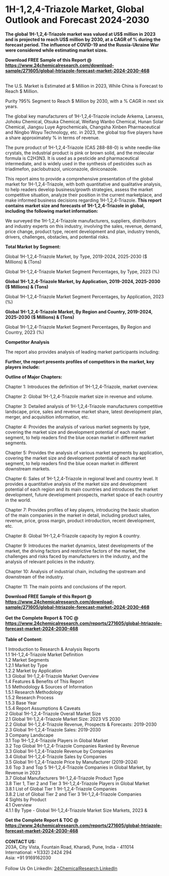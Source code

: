 <h1>1H-1,2,4-Triazole Market, Global Outlook and Forecast 2024-2030</h1><p><strong>The global 1H-1,2,4-Triazole market was valued at US$ million in 2023 and is projected to reach US$ million by 2030, at a CAGR of % during the forecast period. The influence of COVID-19 and the Russia-Ukraine War were considered while estimating market sizes.</strong></p><p>
</p><p></p><div><b>Download FREE Sample of this Report @ 
            <a href="https://www.24chemicalresearch.com/download-sample/271605/global-htriazole-forecast-market-2024-2030-468">
            https://www.24chemicalresearch.com/download-sample/271605/global-htriazole-forecast-market-2024-2030-468</a></b></div><br><p>
The U.S. Market is Estimated at $ Million in 2023, While China is Forecast to Reach $ Million.</p><p>
Purity ?95% Segment to Reach $ Million by 2030, with a % CAGR in next six years.</p><p>
The global key manufacturers of 1H-1,2,4-Triazole include Arkema, Lanxess, Johoku Chemical, Otsuka Chemical, Weifang Wanbo Chemical, Hunan Solar Chemical, Jiangsu Luye Agrochemicals, Changsha Xinben Pharmaceutical and Ningbo Woyu Technology, etc. in 2023, the global top five players have a share approximately % in terms of revenue.</p><p>
The pure product of 1H-1,2,4-Triazole (CAS 288-88-0) is white needle-like crystals, the industrial product is pink or brown solid, and the molecular formula is C2H3N3. It is used as a pesticide and pharmaceutical intermediate, and is widely used in the synthesis of pesticides such as triadimefon, paclobutrazol, uniconazole, diniconazole.</p><p>
This report aims to provide a comprehensive presentation of the global market for 1H-1,2,4-Triazole, with both quantitative and qualitative analysis, to help readers develop business/growth strategies, assess the market competitive situation, analyze their position in the current marketplace, and make informed business decisions regarding 1H-1,2,4-Triazole. <strong>This report contains market size and forecasts of 1H-1,2,4-Triazole in global, including the following market information:</strong></p><p>
</p><p>
</p><p>We surveyed the 1H-1,2,4-Triazole manufacturers, suppliers, distributors and industry experts on this industry, involving the sales, revenue, demand, price change, product type, recent development and plan, industry trends, drivers, challenges, obstacles, and potential risks.</p><p>
<strong>Total Market by Segment:</strong></p><p>
Global 1H-1,2,4-Triazole Market, by Type, 2019-2024, 2025-2030 ($ Millions) &amp; (Tons)</p><p>
Global 1H-1,2,4-Triazole Market Segment Percentages, by Type, 2023 (%)</p><p>
</p><p>
</p><p><strong>Global 1H-1,2,4-Triazole Market, by Application, 2019-2024, 2025-2030 ($ Millions) &amp; (Tons)</strong></p><p>
Global 1H-1,2,4-Triazole Market Segment Percentages, by Application, 2023 (%)</p><p>
</p><p>
</p><p><strong>Global 1H-1,2,4-Triazole Market, By Region and Country, 2019-2024, 2025-2030 ($ Millions) &amp; (Tons)</strong></p><p>
Global 1H-1,2,4-Triazole Market Segment Percentages, By Region and Country, 2023 (%)</p><p>
</p><p>
</p><p><strong>Competitor Analysis</strong></p><p>
The report also provides analysis of leading market participants including:</p><p>
</p><p>
</p><p><strong>Further, the report presents profiles of competitors in the market, key players include:</strong></p><p>
</p><p>
</p><p><strong>Outline of Major Chapters:</strong></p><p>
Chapter 1: Introduces the definition of 1H-1,2,4-Triazole, market overview.</p><p>
Chapter 2: Global 1H-1,2,4-Triazole market size in revenue and volume.</p><p>
Chapter 3: Detailed analysis of 1H-1,2,4-Triazole manufacturers competitive landscape, price, sales and revenue market share, latest development plan, merger, and acquisition information, etc.</p><p>
Chapter 4: Provides the analysis of various market segments by type, covering the market size and development potential of each market segment, to help readers find the blue ocean market in different market segments.</p><p>
Chapter 5: Provides the analysis of various market segments by application, covering the market size and development potential of each market segment, to help readers find the blue ocean market in different downstream markets.</p><p>
Chapter 6: Sales of 1H-1,2,4-Triazole in regional level and country level. It provides a quantitative analysis of the market size and development potential of each region and its main countries and introduces the market development, future development prospects, market space of each country in the world.</p><p>
Chapter 7: Provides profiles of key players, introducing the basic situation of the main companies in the market in detail, including product sales, revenue, price, gross margin, product introduction, recent development, etc.</p><p>
Chapter 8: Global 1H-1,2,4-Triazole capacity by region &amp; country.</p><p>
Chapter 9: Introduces the market dynamics, latest developments of the market, the driving factors and restrictive factors of the market, the challenges and risks faced by manufacturers in the industry, and the analysis of relevant policies in the industry.</p><p>
Chapter 10: Analysis of industrial chain, including the upstream and downstream of the industry.</p><p>
Chapter 11: The main points and conclusions of the report.</p><div><b>Download FREE Sample of this Report @ 
            <a href="https://www.24chemicalresearch.com/download-sample/271605/global-htriazole-forecast-market-2024-2030-468">
            https://www.24chemicalresearch.com/download-sample/271605/global-htriazole-forecast-market-2024-2030-468</a></b></div><br><div><b>Get the Complete Report & TOC @ 
            <a href="https://www.24chemicalresearch.com/reports/271605/global-htriazole-forecast-market-2024-2030-468">
            https://www.24chemicalresearch.com/reports/271605/global-htriazole-forecast-market-2024-2030-468</a></b></div><br>
            <b>Table of Content:</b><p>1 Introduction to Research & Analysis Reports<br />
    1.1 1H-1,2,4-Triazole Market Definition<br />
    1.2 Market Segments<br />
        1.2.1 Market by Type<br />
        1.2.2 Market by Application<br />
    1.3 Global 1H-1,2,4-Triazole Market Overview<br />
    1.4 Features & Benefits of This Report<br />
    1.5 Methodology & Sources of Information<br />
        1.5.1 Research Methodology<br />
        1.5.2 Research Process<br />
        1.5.3 Base Year<br />
        1.5.4 Report Assumptions & Caveats<br />
2 Global 1H-1,2,4-Triazole Overall Market Size<br />
    2.1 Global 1H-1,2,4-Triazole Market Size: 2023 VS 2030<br />
    2.2 Global 1H-1,2,4-Triazole Revenue, Prospects & Forecasts: 2019-2030<br />
    2.3 Global 1H-1,2,4-Triazole Sales: 2019-2030<br />
3 Company Landscape<br />
    3.1 Top 1H-1,2,4-Triazole Players in Global Market<br />
    3.2 Top Global 1H-1,2,4-Triazole Companies Ranked by Revenue<br />
    3.3 Global 1H-1,2,4-Triazole Revenue by Companies<br />
    3.4 Global 1H-1,2,4-Triazole Sales by Companies<br />
    3.5 Global 1H-1,2,4-Triazole Price by Manufacturer (2019-2024)<br />
    3.6 Top 3 and Top 5 1H-1,2,4-Triazole Companies in Global Market, by Revenue in 2023<br />
    3.7 Global Manufacturers 1H-1,2,4-Triazole Product Type<br />
    3.8 Tier 1, Tier 2 and Tier 3 1H-1,2,4-Triazole Players in Global Market<br />
        3.8.1 List of Global Tier 1 1H-1,2,4-Triazole Companies<br />
        3.8.2 List of Global Tier 2 and Tier 3 1H-1,2,4-Triazole Companies<br />
4 Sights by Product<br />
    4.1 Overview<br />
        4.1.1 By Type - Global 1H-1,2,4-Triazole Market Size Markets, 2023 &</p><div><b>Get the Complete Report & TOC @ 
            <a href="https://www.24chemicalresearch.com/reports/271605/global-htriazole-forecast-market-2024-2030-468">
            https://www.24chemicalresearch.com/reports/271605/global-htriazole-forecast-market-2024-2030-468</a></b></div><br><b>CONTACT US:</b><br>
            203A, City Vista, Fountain Road, Kharadi, Pune, India - 411014<br>
            International: +1(332) 2424 294<br>
            Asia: +91 9169162030 <br><br>
            Follow Us On LinkedIn: <a href="https://www.linkedin.com/company/24chemicalresearch/">24ChemicalResearch LinkedIn</a>